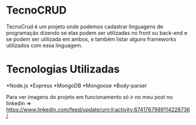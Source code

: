 # TecnoCRUD

TecnoCrud é um projeto onde podemos cadastrar linguagens de programação dizendo se elas podem ser utilizadas no front ou back-end e se podem ser utilizada em ambos,
e também listar alguns frameworks utilizados com essa linguagem.

# Tecnologias Utilizadas

*Node.js
*Express
*MongoDB
*Mongoose
*Body-parser

Para ver imagens do projeto em funcionamento só ir no meu post no linkedin => https://www.linkedin.com/feed/update/urn:li:activity:6741767989114228736/
